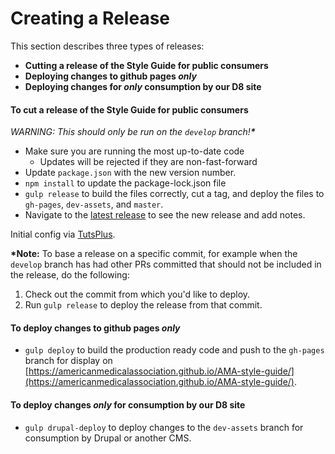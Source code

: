 # Creating a Release

This section describes three types of releases:

- **Cutting a release of the Style Guide for public consumers**
- **Deploying changes to github pages _only_**
- **Deploying changes for _only_ consumption by our D8 site**

#### To cut a release of the Style Guide for public consumers

_WARNING: This should only be run on the `develop` branch!**\***_

- Make sure you are running the most up-to-date code
  - Updates will be rejected if they are non-fast-forward
- Update `package.json` with the new version number.
- `npm install` to update the package-lock.json file
- `gulp release` to build the files correctly, cut a tag, and deploy the files to `gh-pages`, `dev-assets`, and `master`.
- Navigate to the [latest release](https://github.com/AmericanMedicalAssociation/AMA-style-guide/releases) to see the new release and add notes.

Initial config via [TutsPlus](https://webdesign.tutsplus.com/tutorials/combining-pattern-lab-with-gulp-for-improved-workflow--cms-22187).

**\*Note:** To base a release on a specific commit, for example when the `develop` branch has had other PRs committed that should not be included in the release, do the following:

1. Check out the commit from which you'd like to deploy.
2. Run `gulp release` to deploy the release from that commit.

#### To deploy changes to github pages _only_

- `gulp deploy` to build the production ready code and push to the `gh-pages` branch for display on [https://americanmedicalassociation.github.io/AMA-style-guide/](https://americanmedicalassociation.github.io/AMA-style-guide/).

#### To deploy changes _only_ for consumption by our D8 site

- `gulp drupal-deploy` to deploy changes to the `dev-assets` branch for consumption by Drupal or another CMS.
